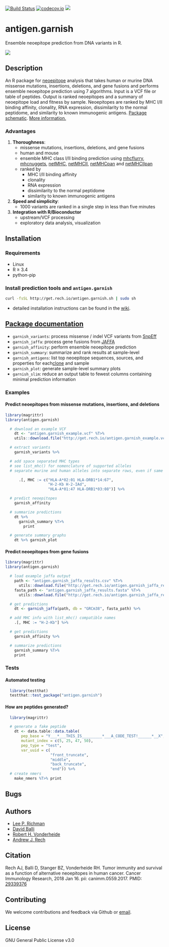 [![Build Status](http://18.194.224.158:8080/buildStatus/icon?job=antigen.garnish)](http://18.194.224.158:8080/job/antigen.garnish/lastBuild/consoleFull) [![codecov.io](https://codecov.io/github/andrewrech/antigen.garnish/coverage.svg?branch=master)](https://codecov.io/github/andrewrech/antigen.garnish?branch=master) ![](https://img.shields.io/badge/version-0.0.6-blue.svg)


# antigen.garnish

Ensemble neoepitope prediction from DNA variants in R.

![](http://get.rech.io/antigen.garnish_flowchart.svg)

## Description

An R package for [neoepitope](http://science.sciencemag.org/content/348/6230/69) analysis that takes human or murine DNA missense mutations, insertions, deletions, and gene fusions and performs ensemble neoepitope prediction using 7 algorithms. Input is a VCF file or table of peptides. Output is ranked neoepitopes and a summary of neoepitope load and fitness by sample. Neoepitopes are ranked by MHC I/II binding affinity, clonality, RNA expression, dissimilarity to the normal peptidome, and similarity to known immunogenic antigens. [Package schematic](https://github.com/andrewrech/antigen.garnish/wiki/Package-schematic). [More information.](http://antigen-garnish-presentation.s3-website-us-east-1.amazonaws.com)

### Advantages

1. **Thoroughness**:
    - missense mutations, insertions, deletions, and gene fusions
    - human and mouse
    - ensemble MHC class I/II binding prediction using [mhcflurry](https://github.com/hammerlab/mhcflurry), [mhcnuggets](https://github.com/KarchinLab/mhcnuggets), [netMHC](http://www.cbs.dtu.dk/services/NetMHC/), [netMHCII](http://www.cbs.dtu.dk/services/NetMHCII/), [netMHCpan](http://www.cbs.dtu.dk/services/NetMHCpan/) and [netMHCIIpan](http://www.cbs.dtu.dk/services/NetMHCIIpan/i)
    - ranked by
    	+ MHC I/II binding affinity
    	+ clonality
    	+ RNA expression
    	+ dissimilarity to the normal peptidome
    	+ similarity to known immunogenic antigens
1. **Speed and simplicity**:
    - 1000 variants are ranked in a single step in less than five minutes
1. **Integration with R/Bioconductor**
    - upstream/VCF processing
    - exploratory data analysis, visualization

## Installation

### Requirements

* Linux
* R &ge; 3.4
* python-pip

### Install prediction tools and `antigen.garnish`

```sh
curl -fsSL http://get.rech.io/antigen.garnish.sh | sudo sh
```

* detailed installation instructions can be found in the [wiki](https://github.com/andrewrech/antigen.garnish/wiki).

## [Package documentation](http://get.rech.io/antigen.garnish.pdf)

* `garnish_variants`: process missense / indel VCF variants from [SnpEff](http://snpeff.sourceforge.net/)
* `garnish_jaffa`: process gene fusions from [JAFFA](https://github.com/Oshlack/JAFFA)
* `garnish_affinity`: perform ensemble neoepitope prediction
* `garnish_summary`: summarize and rank results at sample-level
* `garnish_antigens`: list top neoepitope sequences, sources, and properties for each[clone](https://github.com/lima1/PureCN) and sample
* `garnish_plot`: generate sample-level summary plots
* `garnish_slim`: reduce an output table to fewest columns containing minimal prediction information

### Examples

#### Predict neoepitopes from missense mutations, insertions, and deletions

```r
library(magrittr)
library(antigen.garnish)

  # download an example VCF
    dt <- "antigen.garnish_example.vcf" %T>%
    utils::download.file("http://get.rech.io/antigen.garnish_example.vcf", .) %>%

  # extract variants
    garnish_variants %>%

  # add space separated MHC types
  # see list_mhc() for nomenclature of supported alleles
  # separate murine and human alleles into separate rows, even if same sample_id.

      .[, MHC := c("HLA-A*02:01 HLA-DRB1*14:67",
                   "H-2-Kb H-2-IAd",
                   "HLA-A*01:47 HLA-DRB1*03:08")] %>%

  # predict neoepitopes
    garnish_affinity

  # summarize predictions
    dt %>%
      garnish_summary %T>%
        print

  # generate summary graphs
    dt %>% garnish_plot
```

#### Predict neoepitopes from gene fusions

```r
library(magrittr)
library(antigen.garnish)

  # load example jaffa output
    path <- "antigen.garnish_jaffa_results.csv" %T>%
      utils::download.file("http://get.rech.io/antigen.garnish_jaffa_results.csv", .)
    fasta_path <- "antigen.garnish_jaffa_results.fasta" %T>%
      utils::download.file("http://get.rech.io/antigen.garnish_jaffa_results.fasta", .)

  # get predictions
    dt <- garnish_jaffa(path, db = "GRCm38", fasta_path) %>%

  # add MHC info with list_mhc() compatible names
    .[, MHC := "H-2-Kb"] %>%

  # get predictions
    garnish_affinity %>%

  # summarize predictions
    garnish_summary %T>%
    print
```

### Tests

#### Automated testing

```r
  library(testthat)
  testthat::test_package("antigen.garnish")

```

#### How are peptides generated?

```r
  library(magrittr)

  # generate a fake peptide
    dt <- data.table::data.table(
       pep_base = "Y___*___THIS_IS_________*___A_CODE_TEST!______*__X",
       mutant_index = c(5, 25, 47, 50),
       pep_type = "test",
       var_uuid = c(
                    "front_truncate",
                    "middle",
                    "back_truncate",
                    "end")) %>%
  # create nmers
    make_nmers %T>% print
```

## Bugs

## Authors

* [Lee P. Richman](http://www.med.upenn.edu/apps/faculty/index.php/g275/p1073)
* [David Balli](https://www.linkedin.com/in/davidballi1)
* [Robert H. Vonderheide](https://www.med.upenn.edu/apps/faculty/index.php/g20000320/p1073)
* [Andrew J. Rech](http://rech.io)

## Citation

Rech AJ, Balli D, Stanger BZ, Vonderheide RH. Tumor immunity and survival as a function of alternative neoepitopes in human cancer. Cancer Immunology Research, 2018 Jan 16. pii: canimm.0559.2017. PMID: [29339376](https://www.ncbi.nlm.nih.gov/pubmed/29339376)

## Contributing

We welcome contributions and feedback via Github or [email](mailto:rech@rech.io).

## License

GNU General Public License v3.0
